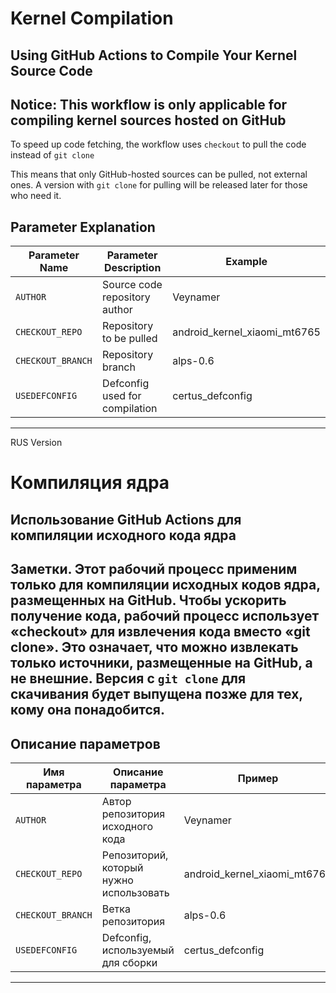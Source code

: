 # Kernel Compilation
## Using GitHub Actions to Compile Your Kernel Source Code

## Notice: This workflow is only applicable for compiling kernel sources hosted on GitHub

To speed up code fetching, the workflow uses `checkout` to pull the code instead of `git clone`

This means that only GitHub-hosted sources can be pulled, not external ones. A version with `git clone` for pulling will be released later for those who need it.

## Parameter Explanation

| Parameter Name | Parameter Description | Example |
| ------------ | -------------------- | ------------ |
| `AUTHOR` | Source code repository author | Veynamer |
| `CHECKOUT_REPO` | Repository to be pulled | android_kernel_xiaomi_mt6765 |
| `CHECKOUT_BRANCH` | Repository branch | alps-0.6 |
| `USEDEFCONFIG` | Defconfig used for compilation | certus_defconfig |
----------------------------------------------------------------------

RUS Version
# Компиляция ядра 
## Использование GitHub Actions для компиляции исходного кода ядра 
## Заметки. Этот рабочий процесс применим только для компиляции исходных кодов ядра, размещенных на GitHub. Чтобы ускорить получение кода, рабочий процесс использует «checkout» для извлечения кода вместо «git clone». Это означает, что можно извлекать только источники, размещенные на GitHub, а не внешние. Версия с `git clone` для скачивания будет выпущена позже для тех, кому она понадобится. 

## Описание параметров 

| Имя параметра | Описание параметра | Пример | 
| --------------- | ------------------- | -------- | 
| `AUTHOR` | Автор репозитория исходного кода | Veynamer | 
| `CHECKOUT_REPO` | Репозиторий, который нужно использовать | android_kernel_xiaomi_mt6765 | 
| `CHECKOUT_BRANCH` | Ветка репозитория | alps-0.6 | 
| `USEDEFCONFIG` | Defconfig, используемый для сборки | certus_defconfig | 
------------------------------------------------------------------------------------------
